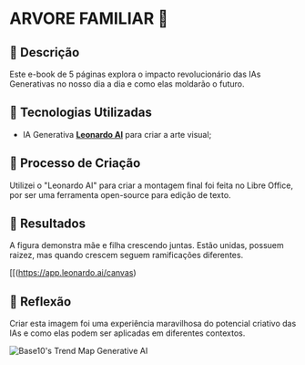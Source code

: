 # ARVORE FAMILIAR 🌌

## 📒 Descrição
Este e-book de 5 páginas explora o impacto revolucionário das IAs Generativas no nosso dia a dia e como elas moldarão o futuro.

## 🤖 Tecnologias Utilizadas
- IA Generativa **[Leonardo AI](https://leonardo.ai)** para criar a arte visual;

## 🧐 Processo de Criação
Utilizei o "Leonardo AI" para criar a montagem final foi feita no Libre Office, por ser uma ferramenta open-source para edição de texto.

## 🚀 Resultados
A figura demonstra mãe e filha crescendo juntas. Estão unidas, possuem raizez, mas quando crescem seguem ramificações diferentes.

[[(https://app.leonardo.ai/canvas)

## 💭 Reflexão
Criar esta imagem foi uma experiência maravilhosa do potencial criativo das IAs e como elas podem ser aplicadas em diferentes contextos.

![Base10's Trend Map Generative AI](https://github.com/digitalinnovationone/lab-natty-or-not/assets/730492/f4df26e8-f8f7-4419-8252-c69d73ea930c)
